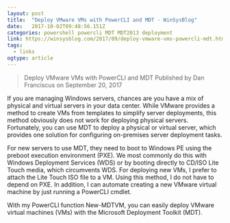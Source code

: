 ```yaml
---
layout: post 
title:  "Deploy VMware VMs with PowerCLI and MDT - WinSysBlog" 
date:   2017-10-02T09:48:56.151Z 
categories: powershell powercli MDT MDT2013 deployment
link: https://winsysblog.com/2017/09/deploy-vmware-vms-powercli-mdt.html 
tags:
  - links
ogtype: article 
---
```


> Deploy VMware VMs with PowerCLI and MDT
Published by Dan Franciscus on September 20, 2017

If you are managing Windows servers, chances are you have a mix of physical and virtual servers in your data center. While VMware provides a method to create VMs from templates to simplify server deployments, this method obviously does not work for deploying physical servers. Fortunately, you can use MDT to deploy a physical or virtual server, which provides one solution for configuring on-premises server deployment tasks.

For new servers to use MDT, they need to boot to Windows PE using the preboot execution environment (PXE). We most commonly do this with Windows Deployment Services (WDS) or by booting directly to CD/ISO Lite Touch media, which circumvents WDS. For deploying new VMs, I prefer to attach the Lite Touch ISO file to a VM. Using this method, I do not have to depend on PXE. In addition, I can automate creating a new VMware virtual machine by just running a PowerCLI cmdlet.

With my PowerCLI function New-MDTVM, you can easily deploy VMware virtual machines (VMs) with the Microsoft Deployment Toolkit (MDT).